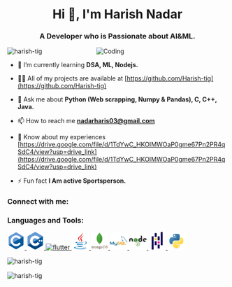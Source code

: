 <h1 align="center">Hi 👋, I'm Harish Nadar</h1>
<h3 align="center">A Developer who is Passionate about AI&ML.</h3>
<img align="right" alt="Coding" width="300" src="https://t3.ftcdn.net/jpg/01/78/65/02/360_F_178650212_oePgGaIhKUhz0cIg2bLBGsFsdbWs5Xwj.jpg">

<p align="left"> <img src="https://komarev.com/ghpvc/?username=harish-tig&label=Profile%20views&color=0e75b6&style=flat" alt="harish-tig" /> </p>

- 🌱 I’m currently learning **DSA, ML, Nodejs.**

- 👨‍💻 All of my projects are available at [https://github.com/Harish-tig](https://github.com/Harish-tig)

- 💬 Ask me about **Python (Web scrapping, Numpy & Pandas), C, C++, Java.**

- 📫 How to reach me **nadarharis03@gmail.com**

- 📄 Know about my experiences [https://drive.google.com/file/d/1TdYwC_HKOIMWOaP0gme67Pn2PR4qSdC4/view?usp=drive_link](https://drive.google.com/file/d/1TdYwC_HKOIMWOaP0gme67Pn2PR4qSdC4/view?usp=drive_link)

- ⚡ Fun fact **I Am active Sportsperson.**

<h3 align="left">Connect with me:</h3>
<p align="left">
</p>

<h3 align="left">Languages and Tools:</h3>
<p align="left"> <a href="https://www.cprogramming.com/" target="_blank" rel="noreferrer"> <img src="https://raw.githubusercontent.com/devicons/devicon/master/icons/c/c-original.svg" alt="c" width="40" height="40"/> </a> <a href="https://www.w3schools.com/cpp/" target="_blank" rel="noreferrer"> <img src="https://raw.githubusercontent.com/devicons/devicon/master/icons/cplusplus/cplusplus-original.svg" alt="cplusplus" width="40" height="40"/> </a> <a href="https://flutter.dev" target="_blank" rel="noreferrer"> <img src="https://www.vectorlogo.zone/logos/flutterio/flutterio-icon.svg" alt="flutter" width="40" height="40"/> </a> <a href="https://www.java.com" target="_blank" rel="noreferrer"> <img src="https://raw.githubusercontent.com/devicons/devicon/master/icons/java/java-original.svg" alt="java" width="40" height="40"/> </a> <a href="https://www.mongodb.com/" target="_blank" rel="noreferrer"> <img src="https://raw.githubusercontent.com/devicons/devicon/master/icons/mongodb/mongodb-original-wordmark.svg" alt="mongodb" width="40" height="40"/> </a> <a href="https://www.mysql.com/" target="_blank" rel="noreferrer"> <img src="https://raw.githubusercontent.com/devicons/devicon/master/icons/mysql/mysql-original-wordmark.svg" alt="mysql" width="40" height="40"/> </a> <a href="https://nodejs.org" target="_blank" rel="noreferrer"> <img src="https://raw.githubusercontent.com/devicons/devicon/master/icons/nodejs/nodejs-original-wordmark.svg" alt="nodejs" width="40" height="40"/> </a> <a href="https://pandas.pydata.org/" target="_blank" rel="noreferrer"> <img src="https://raw.githubusercontent.com/devicons/devicon/2ae2a900d2f041da66e950e4d48052658d850630/icons/pandas/pandas-original.svg" alt="pandas" width="40" height="40"/> </a> <a href="https://www.python.org" target="_blank" rel="noreferrer"> <img src="https://raw.githubusercontent.com/devicons/devicon/master/icons/python/python-original.svg" alt="python" width="40" height="40"/> </a> </p>

<p><img align="center" src="https://github-readme-stats.vercel.app/api/top-langs?username=harish-tig&show_icons=true&locale=en&layout=compact" alt="harish-tig" /></p>

<p><img align="center" src="https://github-readme-streak-stats.herokuapp.com/?user=harish-tig&" alt="harish-tig" /></p>
